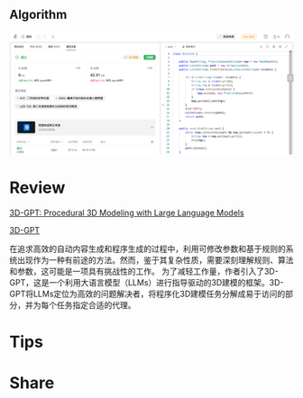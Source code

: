## Algorithm

![ianxiao-2023-11-05-lc.png](../../../images/temp/ianxiao-2023-11-05-lc.png)

# Review

[3D-GPT: Procedural 3D Modeling with Large Language Models](https://arxiv.org/pdf/2310.12945.pdf)

[3D-GPT](https://chuny1.github.io/3DGPT/3dgpt.html)

在追求高效的自动内容生成和程序生成的过程中，利用可修改参数和基于规则的系统出现作为一种有前途的方法。然而，鉴于其复杂性质，需要深刻理解规则、算法和参数，这可能是一项具有挑战性的工作。
为了减轻工作量，作者引入了3D-GPT，这是一个利用大语言模型（LLMs）进行指导驱动的3D建模的框架。3D-GPT将LLMs定位为高效的问题解决者，将程序化3D建模任务分解成易于访问的部分，并为每个任务指定合适的代理。

# Tips


# Share
